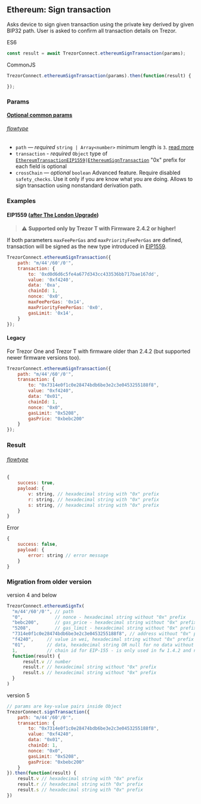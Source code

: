 
## Ethereum: Sign transaction
Asks device to sign given transaction using the private key derived by given BIP32 path. User is asked to confirm all transaction
details on Trezor.

ES6
```javascript
const result = await TrezorConnect.ethereumSignTransaction(params);
```

CommonJS
```javascript
TrezorConnect.ethereumSignTransaction(params).then(function(result) {

});
```

### Params 
[****Optional common params****](commonParams.md)
###### [flowtype](../../src/js/types/params.js#L69-L72)
* `path` — *required* `string | Array<number>` minimum length is `3`. [read more](path.md)
* `transaction` - *required* `Object` type of [`EthereumTransactionEIP1559`](../../src/js/types/networks/ethereum.js#L46)` | `[`EthereumSignTransaction`](../../src/js/types/networks/ethereum.js#L59) "0x" prefix for each field is optional
* `crossChain` — *optional* `boolean` Advanced feature. Require disabled `safety_checks`. Use it only if you are know what you are doing. Allows to sign transaction using nonstandard derivation path.
### Examples

#### EIP1559 ([after The London Upgrade](https://ethereum.org/en/developers/docs/gas/#post-london))
> :warning: **Supported only by Trezor T with Firmware 2.4.2 or higher!** 

If both parameters `maxFeePerGas` and `maxPriorityFeePerGas` are defined, transaction will be signed as the new type introduced in [EIP1559](https://github.com/ethereum/EIPs/blob/master/EIPS/eip-1559.md).
```javascript
TrezorConnect.ethereumSignTransaction({
    path: "m/44'/60'/0'",
    transaction: {
        to: '0xd0d6d6c5fe4a677d343cc433536bb717bae167dd',
        value: '0xf4240',
        data: '0xa',
        chainId: 1,
        nonce: '0x0',
        maxFeePerGas: '0x14',
        maxPriorityFeePerGas: '0x0',
        gasLimit: '0x14',
    }
});
```

#### Legacy

For Trezor One and Trezor T with firmware older than 2.4.2 (but supported newer firmware versions too).
```javascript
TrezorConnect.ethereumSignTransaction({
    path: "m/44'/60'/0'",
    transaction: {
        to: "0x7314e0f1c0e28474bdb6be3e2c3e0453255188f8",
        value: "0xf4240",
        data: "0x01",
        chainId: 1,
        nonce: "0x0",
        gasLimit: "0x5208",
        gasPrice: "0xbebc200"
    }
});
```

### Result
###### [flowtype](../../src/js/types/api.js#L252)
```javascript
{
    success: true,
    payload: {
        v: string, // hexadecimal string with "0x" prefix
        r: string, // hexadecimal string with "0x" prefix
        s: string, // hexadecimal string with "0x" prefix
    }
}
```
Error
```javascript
{
    success: false,
    payload: {
        error: string // error message
    }
}
```

### Migration from older version
version 4 and below
```javascript
TrezorConnect.ethereumSignTx(
  "m/44'/60'/0'", // path
  "0",            // nonce - hexadecimal string without "0x" prefix
  "bebc200",      // gas_price - hexadecimal string without "0x" prefix
  "5208",         // gas_limit - hexadecimal string without "0x" prefix
  "7314e0f1c0e28474bdb6be3e2c3e0453255188f8", // address without "0x" prefix
  "f4240",     // value in wei, hexadecimal string without "0x" prefix
  "01",        // data, hexadecimal string OR null for no data without "0x" prefix
  1,           // chain id for EIP-155 - is only used in fw 1.4.2 and newer, older will ignore it
  function(result) {
      result.v // number
      result.r // hexadecimal string without "0x" prefix
      result.s // hexadecimal string without "0x" prefix
  }
)
```
version 5
```javascript
// params are key-value pairs inside Object
TrezorConnect.signTransaction({ 
    path: "m/44'/60'/0'",
    transaction: {
        to: "0x7314e0f1c0e28474bdb6be3e2c3e0453255188f8",
        value: "0xf4240",
        data: "0x01",
        chainId: 1,
        nonce: "0x0",
        gasLimit: "0x5208",
        gasPrice: "0xbebc200"
    }
}).then(function(result) {
    result.v // hexadecimal string with "0x" prefix
    result.r // hexadecimal string with "0x" prefix
    result.s // hexadecimal string with "0x" prefix
})
```
